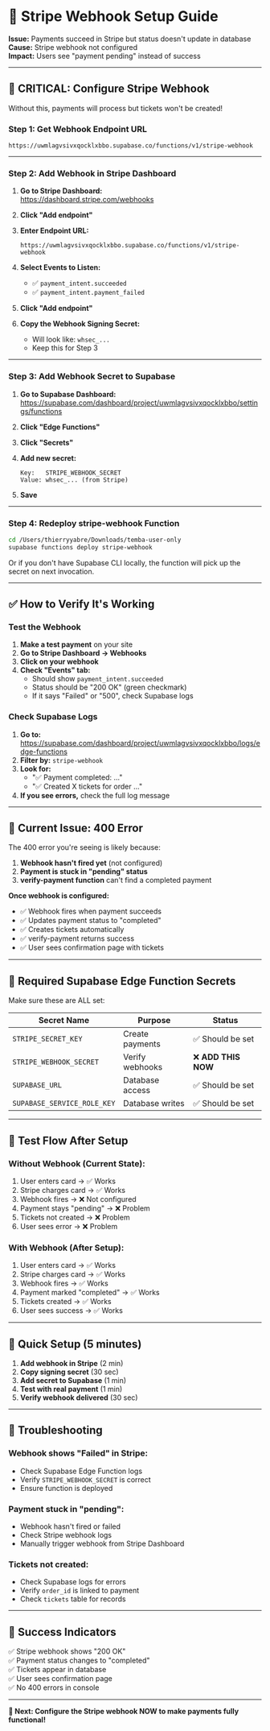 # 🔔 Stripe Webhook Setup Guide

**Issue:** Payments succeed in Stripe but status doesn't update in database  
**Cause:** Stripe webhook not configured  
**Impact:** Users see "payment pending" instead of success

---

## 🚨 **CRITICAL: Configure Stripe Webhook**

Without this, payments will process but tickets won't be created!

### **Step 1: Get Webhook Endpoint URL**

```
https://uwmlagvsivxqocklxbbo.supabase.co/functions/v1/stripe-webhook
```

---

### **Step 2: Add Webhook in Stripe Dashboard**

1. **Go to Stripe Dashboard:**  
   https://dashboard.stripe.com/webhooks

2. **Click "Add endpoint"**

3. **Enter Endpoint URL:**
   ```
   https://uwmlagvsivxqocklxbbo.supabase.co/functions/v1/stripe-webhook
   ```

4. **Select Events to Listen:**
   - ✅ `payment_intent.succeeded`
   - ✅ `payment_intent.payment_failed`

5. **Click "Add endpoint"**

6. **Copy the Webhook Signing Secret:**
   - Will look like: `whsec_...`
   - Keep this for Step 3

---

### **Step 3: Add Webhook Secret to Supabase**

1. **Go to Supabase Dashboard:**  
   https://supabase.com/dashboard/project/uwmlagvsivxqocklxbbo/settings/functions

2. **Click "Edge Functions"**

3. **Click "Secrets"**

4. **Add new secret:**
   ```
   Key:   STRIPE_WEBHOOK_SECRET
   Value: whsec_... (from Stripe)
   ```

5. **Save**

---

### **Step 4: Redeploy stripe-webhook Function**

```bash
cd /Users/thierryyabre/Downloads/temba-user-only
supabase functions deploy stripe-webhook
```

Or if you don't have Supabase CLI locally, the function will pick up the secret on next invocation.

---

## ✅ **How to Verify It's Working**

### **Test the Webhook**

1. **Make a test payment** on your site
2. **Go to Stripe Dashboard → Webhooks**
3. **Click on your webhook**
4. **Check "Events" tab:**
   - Should show `payment_intent.succeeded`
   - Status should be "200 OK" (green checkmark)
   - If it says "Failed" or "500", check Supabase logs

### **Check Supabase Logs**

1. **Go to:** https://supabase.com/dashboard/project/uwmlagvsivxqocklxbbo/logs/edge-functions
2. **Filter by:** `stripe-webhook`
3. **Look for:**
   - "✅ Payment completed: ..."
   - "✅ Created X tickets for order ..."
4. **If you see errors,** check the full log message

---

## 🔧 **Current Issue: 400 Error**

The 400 error you're seeing is likely because:

1. **Webhook hasn't fired yet** (not configured)
2. **Payment is stuck in "pending" status**
3. **verify-payment function** can't find a completed payment

**Once webhook is configured:**
- ✅ Webhook fires when payment succeeds
- ✅ Updates payment status to "completed"
- ✅ Creates tickets automatically
- ✅ verify-payment returns success
- ✅ User sees confirmation page with tickets

---

## 🎯 **Required Supabase Edge Function Secrets**

Make sure these are ALL set:

| Secret Name | Purpose | Status |
|------------|---------|--------|
| `STRIPE_SECRET_KEY` | Create payments | ✅ Should be set |
| `STRIPE_WEBHOOK_SECRET` | Verify webhooks | ❌ **ADD THIS NOW** |
| `SUPABASE_URL` | Database access | ✅ Should be set |
| `SUPABASE_SERVICE_ROLE_KEY` | Database writes | ✅ Should be set |

---

## 📝 **Test Flow After Setup**

### **Without Webhook (Current State):**
1. User enters card → ✅ Works
2. Stripe charges card → ✅ Works  
3. Webhook fires → ❌ Not configured
4. Payment stays "pending" → ❌ Problem
5. Tickets not created → ❌ Problem
6. User sees error → ❌ Problem

### **With Webhook (After Setup):**
1. User enters card → ✅ Works
2. Stripe charges card → ✅ Works
3. Webhook fires → ✅ Works
4. Payment marked "completed" → ✅ Works
5. Tickets created → ✅ Works
6. User sees success → ✅ Works

---

## 🚀 **Quick Setup (5 minutes)**

1. **Add webhook in Stripe** (2 min)
2. **Copy signing secret** (30 sec)
3. **Add secret to Supabase** (1 min)
4. **Test with real payment** (1 min)
5. **Verify webhook delivered** (30 sec)

---

## 🐛 **Troubleshooting**

### **Webhook shows "Failed" in Stripe:**
- Check Supabase Edge Function logs
- Verify `STRIPE_WEBHOOK_SECRET` is correct
- Ensure function is deployed

### **Payment stuck in "pending":**
- Webhook hasn't fired or failed
- Check Stripe webhook logs
- Manually trigger webhook from Stripe Dashboard

### **Tickets not created:**
- Check Supabase logs for errors
- Verify `order_id` is linked to payment
- Check `tickets` table for records

---

## 🎉 **Success Indicators**

✅ Stripe webhook shows "200 OK"  
✅ Payment status changes to "completed"  
✅ Tickets appear in database  
✅ User sees confirmation page  
✅ No 400 errors in console  

---

**🎯 Next: Configure the Stripe webhook NOW to make payments fully functional!**

